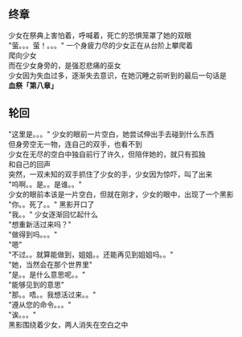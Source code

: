 ## 终章
少女在祭典上害怕着，呼喊着，死亡的恐惧笼罩了她的双眼  
"萤。。。萤！。。。" 一个身疲力尽的少女正在从台阶上攀爬着  
爬向少女  
而在少女身旁的，是强忍悲痛的巫女  
少女因为失血过多，逐渐失去意识，在她沉睡之前听到的最后一句话是  
**血祭「第八章」**  

## 轮回
"这里是。。。" 少女的眼前一片空白，她尝试伸出手去碰到什么东西  
但身旁空无一物，连自己的双手，也看不到  
少女在无尽的空白中独自前行了许久，但陪伴她的，就只有孤独  
和自己的回声  
突然，一双未知的双手抓住了少女的手，少女因为惊吓，叫了出来  
"呜啊。。是。。是谁。。"  
少女的眼前本该是一片空白，但就在刚才，少女的眼中，出现了一个黑影  
"你。。死了。。" 黑影开口了  
"我。。" 少女逐渐回忆起什么  
"想重新活过来吗？"  
"做得到吗。。。"  
"嗯"  
"不过。。就算能做到，姐姐。。还能再见到姐姐吗。。"  
"她，当然会在那个世界里"  
"是。。是什么意思呢。。"  
"能够见到的意思"  
"那。。唔。。我想活过来。。"  
"遵从您的命令。。。"  
"诶。。。"  
黑影围绕着少女，两人消失在空白之中  